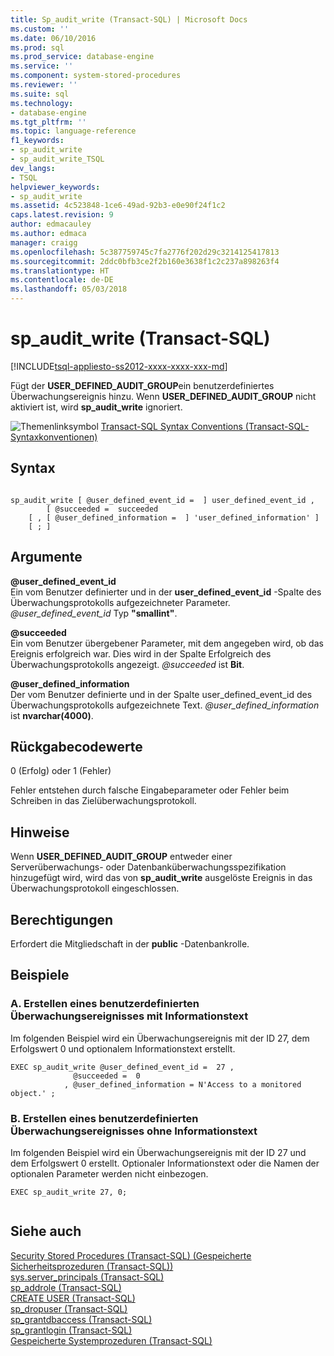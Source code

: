 ```yaml
---
title: Sp_audit_write (Transact-SQL) | Microsoft Docs
ms.custom: ''
ms.date: 06/10/2016
ms.prod: sql
ms.prod_service: database-engine
ms.service: ''
ms.component: system-stored-procedures
ms.reviewer: ''
ms.suite: sql
ms.technology:
- database-engine
ms.tgt_pltfrm: ''
ms.topic: language-reference
f1_keywords:
- sp_audit_write
- sp_audit_write_TSQL
dev_langs:
- TSQL
helpviewer_keywords:
- sp_audit_write
ms.assetid: 4c523848-1ce6-49ad-92b3-e0e90f24f1c2
caps.latest.revision: 9
author: edmacauley
ms.author: edmaca
manager: craigg
ms.openlocfilehash: 5c387759745c7fa2776f202d29c3214125417813
ms.sourcegitcommit: 2ddc0bfb3ce2f2b160e3638f1c2c237a898263f4
ms.translationtype: HT
ms.contentlocale: de-DE
ms.lasthandoff: 05/03/2018
---
```

# <a name="spauditwrite-transact-sql"></a>sp_audit_write (Transact-SQL)
[!INCLUDE[tsql-appliesto-ss2012-xxxx-xxxx-xxx-md](../../includes/tsql-appliesto-ss2012-xxxx-xxxx-xxx-md.md)]

  Fügt der **USER_DEFINED_AUDIT_GROUP**ein benutzerdefiniertes Überwachungsereignis hinzu. Wenn **USER_DEFINED_AUDIT_GROUP** nicht aktiviert ist, wird **sp_audit_write** ignoriert.  
  
 ![Themenlinksymbol](../../database-engine/configure-windows/media/topic-link.gif "Topic link icon") [Transact-SQL Syntax Conventions (Transact-SQL-Syntaxkonventionen)](../../t-sql/language-elements/transact-sql-syntax-conventions-transact-sql.md)  
  
## <a name="syntax"></a>Syntax  
  
```  
  
sp_audit_write [ @user_defined_event_id =  ] user_defined_event_id ,   
        [ @succeeded =  succeeded   
    [ , [ @user_defined_information =  ] 'user_defined_information' ]   
    [ ; ]  
```  
  
## <a name="arguments"></a>Argumente  
 **@user_defined_event_id**  
 Ein vom Benutzer definierter und in der **user_defined_event_id** -Spalte des Überwachungsprotokolls aufgezeichneter Parameter. *@user_defined_event_id* Typ **"smallint"**.  
  
 **@succeeded**  
 Ein vom Benutzer übergebener Parameter, mit dem angegeben wird, ob das Ereignis erfolgreich war. Dies wird in der Spalte Erfolgreich des Überwachungsprotokolls angezeigt. *@succeeded* ist **Bit**.  
  
 **@user_defined_information**  
 Der vom Benutzer definierte und in der Spalte user_defined_event_id des Überwachungsprotokolls aufgezeichnete Text. *@user_defined_information* ist **nvarchar(4000)**.  
  
## <a name="return-code-values"></a>Rückgabecodewerte  
 0 (Erfolg) oder 1 (Fehler)  
  
 Fehler entstehen durch falsche Eingabeparameter oder Fehler beim Schreiben in das Zielüberwachungsprotokoll.  
  
## <a name="remarks"></a>Hinweise  
 Wenn **USER_DEFINED_AUDIT_GROUP** entweder einer Serverüberwachungs- oder Datenbanküberwachungsspezifikation hinzugefügt wird, wird das von **sp_audit_write** ausgelöste Ereignis in das Überwachungsprotokoll eingeschlossen.  
  
## <a name="permissions"></a>Berechtigungen  
 Erfordert die Mitgliedschaft in der **public** -Datenbankrolle.  
  
## <a name="examples"></a>Beispiele  
  
### <a name="a-creating-a-user-defined-audit-event-with-informational-text"></a>A. Erstellen eines benutzerdefinierten Überwachungsereignisses mit Informationstext  
 Im folgenden Beispiel wird ein Überwachungsereignis mit der ID 27, dem Erfolgswert 0 und optionalem Informationstext erstellt.  
  
```  
EXEC sp_audit_write @user_defined_event_id =  27 ,   
              @succeeded =  0   
            , @user_defined_information = N'Access to a monitored object.' ;  
```  
  
### <a name="b--creating-a-user-defined-audit-event-without-informational-text"></a>B.  Erstellen eines benutzerdefinierten Überwachungsereignisses ohne Informationstext  
 Im folgenden Beispiel wird ein Überwachungsereignis mit der ID 27 und dem Erfolgswert 0 erstellt. Optionaler Informationstext oder die Namen der optionalen Parameter werden nicht einbezogen.  
  
```  
EXEC sp_audit_write 27, 0;  
  
```  
  
## <a name="see-also"></a>Siehe auch  
 [Security Stored Procedures &#40;Transact-SQL&#41; (Gespeicherte Sicherheitsprozeduren (Transact-SQL))](../../relational-databases/system-stored-procedures/security-stored-procedures-transact-sql.md)   
 [sys.server_principals &#40;Transact-SQL&#41;](../../relational-databases/system-catalog-views/sys-server-principals-transact-sql.md)   
 [sp_addrole &#40;Transact-SQL&#41;](../../relational-databases/system-stored-procedures/sp-addrole-transact-sql.md)   
 [CREATE USER &#40;Transact-SQL&#41;](../../t-sql/statements/create-user-transact-sql.md)   
 [sp_dropuser &#40;Transact-SQL&#41;](../../relational-databases/system-stored-procedures/sp-dropuser-transact-sql.md)   
 [sp_grantdbaccess &#40;Transact-SQL&#41;](../../relational-databases/system-stored-procedures/sp-grantdbaccess-transact-sql.md)   
 [sp_grantlogin &#40;Transact-SQL&#41;](../../relational-databases/system-stored-procedures/sp-grantlogin-transact-sql.md)   
 [Gespeicherte Systemprozeduren &#40;Transact-SQL&#41;](../../relational-databases/system-stored-procedures/system-stored-procedures-transact-sql.md)  
  
  
